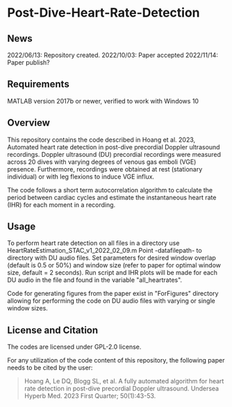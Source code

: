 # Post-Dive-Heart-Rate-Detection



News
------------

2022/06/13: Repository created.
2022/10/03: Paper accepted
2022/11/14: Paper publish?

Requirements
------------
MATLAB version 2017b or newer, verified to work with Windows 10

Overview
------------
This repository contains the code described in Hoang et al. 2023, Automated heart rate detection in post-dive precordial Doppler ultrasound recordings. Doppler ultrasound (DU) precordial recordings were measured across 20 dives with varying degrees of venous gas emboli (VGE) presence. Furthermore, recordings were obtained at rest (stationary individual) or with leg flexions to induce VGE influx.

The code follows a short term autocorrelation algorithm to calculate the period between cardiac cycles and estimate the instantaneous heart rate (IHR) for each moment in a recording. 

Usage
------------
To perform heart rate detection on all files in a directory use HeartRateEstimation_STAC_v1_2022_02_09.m
Point -datafilepath- to directory with DU audio files. Set parameters for desired window overlap (default is 0.5 or 50%) and window size (refer to paper for optimal window size, default = 2 seconds). Run script and IHR plots will be made for each DU audio in the file and found in the variable "all_heartrates". 

Code for generating figures from the paper exist in "ForFigures" directory allowing for performing the code on DU audio files with varying or single window sizes. 

License and Citation
------------
The codes are licensed under GPL-2.0 license.

For any utilization of the code content of this repository, the following paper needs to be cited by the user:

> Hoang A, Le DQ, Blogg SL, et al. A fully automated algorithm for heart rate detection in post-dive precordial Doppler ultrasound. Undersea Hyperb Med. 2023 First Quarter; 50(1):43-53.
